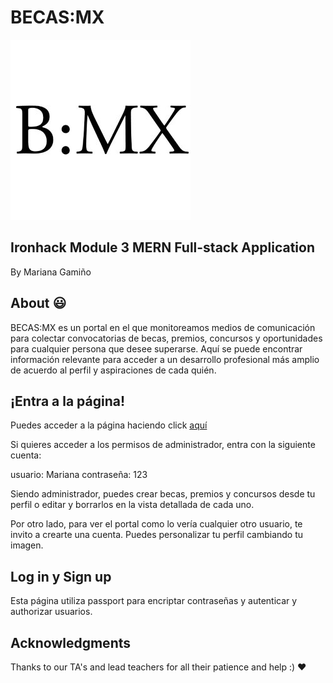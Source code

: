 # BECAS:MX
![image](frontend/public/Icon.jpg)

## Ironhack Module 3 MERN Full-stack Application
By Mariana Gamiño

## About :smiley:

BECAS:MX es un portal en el que monitoreamos medios de comunicación para colectar convocatorias de becas, premios, concursos y oportunidades para cualquier persona que desee superarse. Aquí se puede encontrar información relevante para acceder a un desarrollo profesional más amplio de acuerdo al perfil y aspiraciones de cada quién.

## ¡Entra a la página!
Puedes acceder a la página haciendo click [aquí](https://becasmx.netlify.com/)

Si quieres acceder a los permisos de administrador, entra con la siguiente cuenta:

usuario: Mariana 
contraseña: 123

Siendo administrador, puedes crear becas, premios y concursos desde tu perfil o editar y borrarlos en la vista detallada de cada uno.

Por otro lado, para ver el portal como lo vería cualquier otro usuario, te invito a crearte una cuenta. Puedes personalizar tu perfil cambiando tu imagen.

## Log in y Sign up

Esta página utiliza passport para encriptar contraseñas y autenticar y authorizar usuarios.

## Acknowledgments

Thanks to our TA's and lead teachers for all their patience and help :) :heart:
